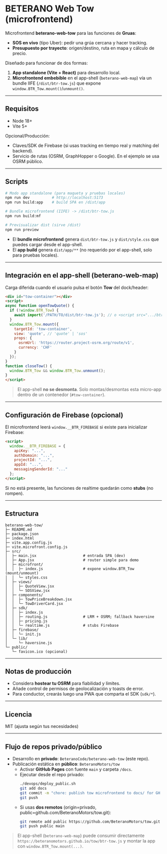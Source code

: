 # BETERANO Web Tow (microfrontend)

Microfrontend **beterano-web-tow** para las funciones de **Gruas**:
- **SOS en vivo** (tipo Uber): pedir una grúa cercana y hacer tracking.
- **Presupuesto por trayecto**: origen/destino, ruta en mapa y cálculo de precio.

Diseñado para funcionar de dos formas:
1) **App standalone (Vite + React)** para desarrollo local.
2) **Microfrontend embebible** en el app-shell (`beterano-web-map`) vía un bundle IIFE (`/dist/btr-tow.js`) que expone `window.BTR_Tow.mount()`/`unmount()`.

---

## Requisitos

- Node 18+
- Vite 5+

Opcional/Producción:
- Claves/SDK de Firebase (si usas tracking en tiempo real y matching del backend).
- Servicio de rutas (OSRM, GraphHopper o Google). En el ejemplo se usa OSRM público.

---

## Scripts

```bash
# Modo app standalone (para maqueta y pruebas locales)
npm run dev          # http://localhost:5173
npm run build:app    # build SPA en /dist/app

# Bundle microfrontend (IIFE) -> /dist/btr-tow.js
npm run build:mf

# Previsualizar dist (sirve /dist)
npm run preview
```

- El **bundle microfrontend** genera `dist/btr-tow.js` y `dist/style.css` que puedes cargar desde el app-shell.
- El **app build** genera `dist/app/**` (no requerido por el app-shell, solo para pruebas locales).

---

## Integración en el app-shell (beterano-web-map)

Carga diferida cuando el usuario pulsa el botón **Tow** del dock/header:
```html
<div id="tow-container"></div>
<script>
async function openTowQuote() {
  if (!window.BTR_Tow) {
    await import('/PATH/TO/dist/btr-tow.js'); // o <script src=".../btr-tow.js"></script>
  }
  window.BTR_Tow.mount({
    targetId: 'tow-container',
    view: 'quote', // 'quote' | 'sos'
    props: {
      osrmUrl: 'https://router.project-osrm.org/route/v1',
      currency: 'CHF'
    }
  });
}
function closeTow() {
  window.BTR_Tow && window.BTR_Tow.unmount();
}
</script>
```

> El app-shell **no se desmonta**. Solo montas/desmontas esta micro-app dentro de un contenedor (`#tow-container`).

---

## Configuración de Firebase (opcional)

El microfrontend leerá `window.__BTR_FIREBASE` si existe para inicializar Firebase:
```html
<script>
  window.__BTR_FIREBASE = {
    apiKey: "...",
    authDomain: "...",
    projectId: "...",
    appId: "...",
    messagingSenderId: "..."
  };
</script>
```
Si no está presente, las funciones de realtime quedarán como **stubs** (no rompen).

---

## Estructura

```
beterano-web-tow/
├─ README.md
├─ package.json
├─ index.html
├─ vite.app.config.js
├─ vite.microfront.config.js
├─ src/
│  ├─ main.jsx                     # entrada SPA (dev)
│  ├─ App.jsx                      # router simple para demo
│  ├─ microfront/
│  │  ├─ index.js                  # expone window.BTR_Tow (mount/unmount)
│  │  └─ styles.css
│  ├─ views/
│  │  ├─ QuoteView.jsx
│  │  └─ SOSView.jsx
│  ├─ components/
│  │  ├─ TowPriceBreakdown.jsx
│  │  └─ TowDriverCard.jsx
│  ├─ sdk/
│  │  ├─ index.js
│  │  ├─ routing.js                # LRM + OSRM; fallback haversine
│  │  ├─ pricing.js
│  │  └─ realtime.js               # stubs Firebase
│  ├─ firebase/
│  │  └─ init.js
│  └─ lib/
│     └─ haversine.js
└─ public/
   └─ favicon.ico (opcional)
```

---

## Notas de producción

- Considera **hostear tu OSRM** para fiabilidad y límites.
- Añade control de permisos de geolocalización y toasts de error.
- Para conductor, crearás luego una PWA que comparta el SDK (`sdk/*`).

---

## Licencia
MIT (ajusta según tus necesidades)


---

## Flujo de repos privado/público

- Desarrollo en **privado**: `BeteranoCode/beterano-web-tow` (este repo).
- Publicación estática en **público**: `BeteranoMotors/tow`
  - Activar **GitHub Pages** con fuente `main` y carpeta `/docs`.
  - Ejecutar desde el repo privado:
    ```bash
    ./devops/deploy_public.sh
    git add docs
    git commit -m "chore: publish tow microfrontend to docs/ for GH Pages"
    git push
    ```
  - Si usas **dos remotos** (origin=privado, public=github.com/BeteranoMotors/tow.git):
    ```bash
    git remote add public https://github.com/BeteranoMotors/tow.git
    git push public main
    ```

> El app-shell (`beterano-web-map`) puede consumir directamente `https://beteranomotors.github.io/tow/btr-tow.js` y montar la app con `window.BTR_Tow.mount(...)`.
